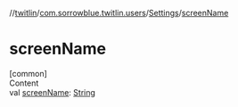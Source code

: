 //[twitlin](../../index.md)/[com.sorrowblue.twitlin.users](../index.md)/[Settings](index.md)/[screenName](screen-name.md)



# screenName  
[common]  
Content  
val [screenName](screen-name.md): [String](https://kotlinlang.org/api/latest/jvm/stdlib/kotlin/-string/index.html)  



